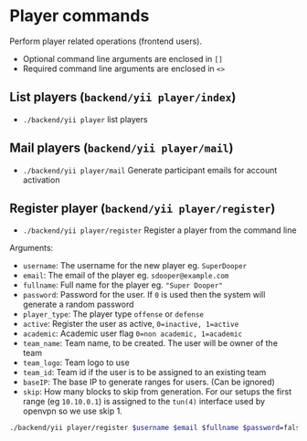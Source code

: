 # Player commands
Perform player related operations (frontend users).

* Optional command line arguments are enclosed in `[]`
* Required command line arguments are enclosed in `<>`


## List players (`backend/yii player/index`)

* `./backend/yii player` list players


## Mail players (`backend/yii player/mail`)

* `./backend/yii player/mail` Generate participant emails for account activation


## Register player (`backend/yii player/register`)

* `./backend/yii player/register` Register a player from the command line

Arguments:

 - `username`: The username for the new player eg. `SuperDooper`
 - `email`: The email of the player eg. `sdooper@example.com`
 - `fullname`: Full name for the player eg. `"Super Dooper"`
 - `password`: Password for the user. If `0` is used then the system will generate a random password
 - `player_type`: The player type `offense` or `defense`
 - `active`: Register the user as active, `0=inactive, 1=active`
 - `academic`: Academic user flag `0=non academic, 1=academic`
 - `team_name`: Team name, to be created. The user will be owner of the team
 - `team_logo`: Team logo to use
 - `team_id`: Team id if the user is to be assigned to an existing team
 - `baseIP`: The base IP to generate ranges for users. (Can be ignored)
 - `skip`:  How many blocks to skip from generation. For our setups the first range (eg `10.10.0.1`) is assigned to the `tun(4)` interface used by openvpn so we use skip 1.


 ```sh
 ./backend/yii player/register $username $email $fullname $password=false $player_type="offense" $active=false $academic=false $team_name=false $team_logo=false $team_id=false $baseIP="10.10.0.0" $skip=0
 ```
